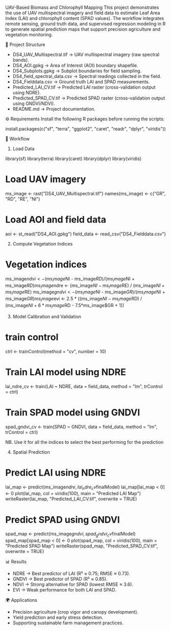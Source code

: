 UAV-Based Biomass and Chlorophyll Mapping
This project demonstrates the use of UAV multispectral imagery and field data to estimate Leaf Area Index (LAI) and chlorophyll content (SPAD values). The workflow integrates remote sensing, ground truth data, and supervised regression modeling in R to generate spatial prediction maps that support precision agriculture and vegetation monitoring.

📂 Project Structure
* DS4_UAV_Multispectral.tif → UAV multispectral imagery (raw spectral bands).
* DS4_AOI.gpkg → Area of Interest (AOI) boundary shapefile.
* DS4_Subplots.gpkg → Subplot boundaries for field sampling.
* DS4_field_spectral_data.csv → Spectral readings collected in the field.
* DS4_Fielddata.csv → Ground truth LAI and SPAD measurements.
* Predicted_LAI_CV.tif → Predicted LAI raster (cross-validation output using NDRE).
* Predicted_SPAD_CV.tif → Predicted SPAD raster (cross-validation output using GNDVI/NDVI).
* README.md → Project documentation.

⚙️ Requirements
Install the following R packages before running the scripts:

install.packages(c("sf", "terra", "ggplot2", "caret", "readr", "dplyr", "viridis"))

🚀 Workflow
1. Load Data

library(sf)
library(terra)
library(caret)
library(dplyr)
library(viridis)

# Load UAV imagery
ms_image <- rast("DS4_UAV_Multispectral.tif")
names(ms_image) <- c("GR", "RD", "RE", "NI")

# Load AOI and field data
aoi <- st_read("DS4_AOI.gpkg")
field_data <- read_csv("DS4_Fielddata.csv")

2. Compute Vegetation Indices

# Vegetation indices
ms_image$ndvi  <- (ms_image$NI - ms_image$RD) / (ms_image$NI + ms_image$RD)
ms_image$ndre  <- (ms_image$NI - ms_image$RE) / (ms_image$NI + ms_image$RE)
ms_image$gndvi <- (ms_image$NI - ms_image$GR) / (ms_image$NI + ms_image$GR)
ms_image$evi   <- 2.5 * ((ms_image$NI - ms_image$RD) / 
                         (ms_image$NI + 6*ms_image$RD - 7.5*ms_image$GR + 1))

3. Model Calibration and Validation

# train control
ctrl <- trainControl(method = "cv", number = 10)

# Train LAI model using NDRE
lai_ndre_cv <- train(LAI ~ NDRE, data = field_data, 
                     method = "lm", trControl = ctrl)

# Train SPAD model using GNDVI
spad_gndvi_cv <- train(SPAD ~ GNDVI, data = field_data, 
                       method = "lm", trControl = ctrl)

NB. Use it for all the indices to select the best performing for the prediction

4. Spatial Prediction

# Predict LAI using NDRE
lai_map <- predict(ms_image$ndre, lai_ndre_cv$finalModel)
lai_map[lai_map < 0] <- 0
plot(lai_map, col = viridis(100), main = "Predicted LAI Map")
writeRaster(lai_map, "Predicted_LAI_CV.tif", overwrite = TRUE)

# Predict SPAD using GNDVI
spad_map <- predict(ms_image$gndvi, spad_gndvi_cv$finalModel)
spad_map[spad_map < 0] <- 0
plot(spad_map, col = viridis(100), main = "Predicted SPAD Map")
writeRaster(spad_map, "Predicted_SPAD_CV.tif", overwrite = TRUE)

📊 Results
* NDRE → Best predictor of LAI (R² ≈ 0.75; RMSE ≈ 0.73).
* GNDVI → Best predictor of SPAD (R² ≈ 0.85).
* NDVI → Strong alternative for SPAD (lowest RMSE ≈ 3.6).
* EVI → Weak performance for both LAI and SPAD.

🌍 Applications
* Precision agriculture (crop vigor and canopy development).
* Yield prediction and early stress detection.
* Supporting sustainable farm management practices.
